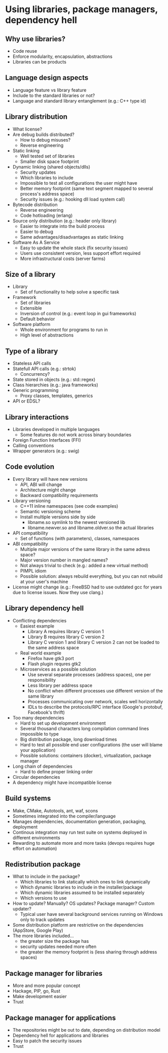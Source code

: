 # Using libraries, package managers, dependency hell

## Why use libraries?
* Code reuse
* Enforce modularity, encapsulation, abstractions
* Libraries can be products

## Language design aspects
* Language feature vs library feature
* Include to the standard libraries or not?
* Language and standard library entanglement (e.g.: C++ type id)

## Library distribution
* What license?
* Are debug builds distributed?
  * How to debug misuses?
  * Reverse engineering
* Static linking
  * Well tested set of libraries
  * Smaller disk space footprint
* Dynamic linking (shared objects/dlls)
  * Security updates
  * Which libraries to include
  * Impossible to test all configurations the user might have
  * Better memory footprint (same text segment mapped to several process's address space)
  * Security issues (e.g.: hooking dll load system call)
* Bytecode distribution
  * Reverse engineering
  * Code hotloading (erlang)
* Source only distribution (e.g.: header only library)
  * Easier to integrate into the build process
  * Easier to debug
  * Same advantages/disadvantages as static linking
* Software As A Service
  * Easy to update the whole stack (fix security issues)
  * Users use consistent version, less support effort required
  * More infrastructural costs (server farms)

## Size of a library
* Library
  * Set of functionality to help solve a specific task
* Framework
  * Set of libraries
  * Extensible
  * Inversion of control (e.g.: event loop in gui frameworks)
  * Default behavior
* Software platform
  * Whole environment for programs to run in
  * High level of abstractions

## Type of a library
* Stateless API calls
* Statefull API calls (e.g.: strtok)
  * Concurrency?
* State stored in objects (e.g.: std::regex)
* Class hierarchies (e.g.: java frameworks)
* Generic programming
  * Proxy classes, templates, generics
* API or EDSL?

## Library interactions
* Libraries developed in multiple languages
  * Some features do not work across binary boundaries
* Foreign Function Interfaces (FFI)
* Calling conventions
* Wrapper generators (e.g.: swig)

## Code evolution
* Every library will have new versions
  * API, ABI will change
  * Architecture might change
  * Backward compatibility requirements
* Library versioning
  * C++11 inline namespaces (see code examples)
  * Semantic versioning scheme
  * Install multiple versions side by side
    * libname.so symlink to the newest versioned lib
    * libname.newver.so and libname.oldver.so the actual libraries
* API compatibility
  * Set of functions (with parameters), classes, namespaces
* ABI compatibility
  * Multiple major versions of the same library in the same adress space?
  * Major version number in mangled names?
  * Not always trivial to check (e.g.: added a new virtual method)
  * PIMPL idiom
  * Possible solution: always rebuild everything, but you can not rebuild at your user's machine
* License might change (e.g.: FreeBSD had to use outdated gcc for years due to license issues. Now they use clang.)

## Library dependency hell
* Conflicting dependencies
  * Easiest example
    * Library A requires library C version 1
    * Library B requires library C version 2
    * Library C version 1 and library C version 2 can not be loaded to the same address space
  * Real world example
    * Firefox have gtk3 port
    * Flash plugin requres gtk2
  * Microservices as a possible solution
    * Use several separate processes (address spaces), one per responsibility
    * Less library per address space
    * No conflict when different processes use different version of the same library
    * Processes communicating over network, scales well horizontally 
    * IDLs to describe the protocols/RPC interface (Google's protobuf, Facebook's thrift)
* Too many dependencies
  * Hard to set up development environment
  * Several thousand characters long compilation command lines impossible to type
  * Big distribution package, long download times
  * Hard to test all possible end user configurations (the user will blame your application)
  * Possible solutions: containers (docker), virtualization, package manager
* Long chain of dependencies
  * Hard to define proper linking order
* Circular dependencies
* A dependency might have incompatible license

## Build systems
* Make, CMake, Autotools, ant, waf, scons
* Sometimes integrated into the compiler/language
* Manages dependencies, documentation generation, packaging, deployment
* Continous integration may run test suite on systems deployed in different environments
* Rewarding to automate more and more tasks (devops requires huge effort on automation)

## Redistribution package
* What to include in the package?
  * Which libraries to link statically which ones to link dynamically
  * Which dynamic libraries to include in the installer/package
  * Which dynamic libraries assumed to be installed separately
  * Which versions to use
* How to update? Manually? OS updates? Package manager? Custom updater?
  * Typical user have several background services running on Windows only to track updates
* Some distribution platform are restrictive on the dependencies (AppStore, Google Play)
* The more libraries included...
  * the greater size the package has
  * security updates needed more often
  * the greater the memory footprint is (less sharing through address spaces)

## Package manager for libraries
* More and more popular concept
* Hackage, PIP, go, Rust
* Make development easier
* Trust

## Package manager for applications
* The repositories might be out to date, depending on distribution model
* Dependency hell for applications and libraries
* Easy to patch the security issues
* Trust
